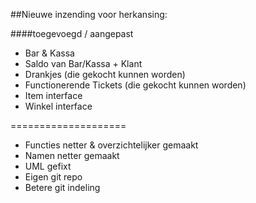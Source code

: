 ##Nieuwe inzending voor herkansing:

####toegevoegd / aangepast
- Bar & Kassa
- Saldo van Bar/Kassa + Klant
- Drankjes (die gekocht kunnen worden)
- Functionerende Tickets (die gekocht kunnen worden)
- Item interface
- Winkel interface

====================


- Functies netter & overzichtelijker gemaakt
- Namen netter gemaakt
- UML gefixt
- Eigen git repo
- Betere git indeling